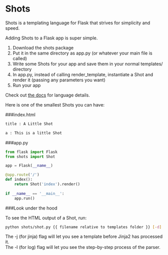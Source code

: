 Shots
=====

Shots is a templating language for Flask that strives for simplicity and speed.

Adding Shots to a Flask app is super simple.

1. Download the shots package
2. Put it in the same directory as app.py (or whatever your main file is called)
3. Write some Shots for your app and save them in your normal templates/ directory
4. In app.py, instead of calling render_template, instantiate a Shot and render it (passing any parameters you want)
5. Run your app

Check out [the docs](http://flaskshots.herokuapp.com/docs) for language details.

Here is one of the smallest Shots you can have:

###index.html

```html
title : A Little Shot

a : This is a little Shot
```

###app.py

```python
from flask import Flask
from shots import Shot

app = Flask(__name__)

@app.route('/')
def index():
	return Shot('index').render()
	
if __name__ == '__main__':
	app.run()
```

###Look under the hood

To see the HTML output of a Shot, run:

```bash
python shots/shot.py {{ filename relative to templates folder }} [-d]
```

The -j (for jinja) flag will let you see a template before Jinja2 has processed it.  
The -l (for log) flag will let you see the step-by-step process of the parser.
